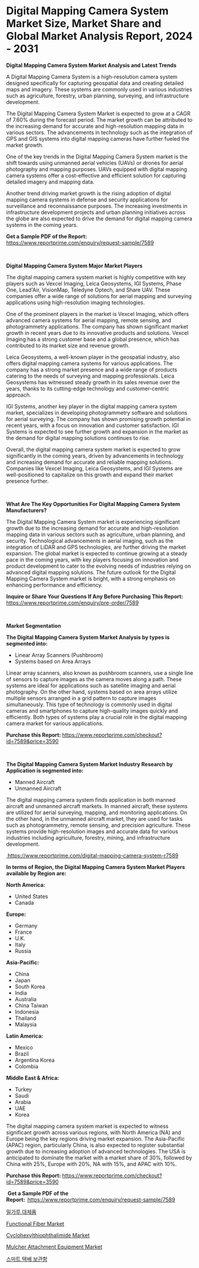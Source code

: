 <p><h1>Digital Mapping Camera System Market Size, Market Share and Global Market Analysis Report, 2024 - 2031</h1></p><p><strong>Digital Mapping Camera System Market Analysis and Latest Trends</strong></p>
<p><p>A Digital Mapping Camera System is a high-resolution camera system designed specifically for capturing geospatial data and creating detailed maps and imagery. These systems are commonly used in various industries such as agriculture, forestry, urban planning, surveying, and infrastructure development.</p><p>The Digital Mapping Camera System Market is expected to grow at a CAGR of 7.60% during the forecast period. The market growth can be attributed to the increasing demand for accurate and high-resolution mapping data in various sectors. The advancements in technology such as the integration of GPS and GIS systems into digital mapping cameras have further fueled the market growth.</p><p>One of the key trends in the Digital Mapping Camera System market is the shift towards using unmanned aerial vehicles (UAVs) or drones for aerial photography and mapping purposes. UAVs equipped with digital mapping camera systems offer a cost-effective and efficient solution for capturing detailed imagery and mapping data.</p><p>Another trend driving market growth is the rising adoption of digital mapping camera systems in defense and security applications for surveillance and reconnaissance purposes. The increasing investments in infrastructure development projects and urban planning initiatives across the globe are also expected to drive the demand for digital mapping camera systems in the coming years.</p></p>
<p><strong>Get a Sample PDF of the Report:&nbsp;</strong> <a href="https://www.reportprime.com/enquiry/request-sample/7589">https://www.reportprime.com/enquiry/request-sample/7589</a></p>
<p>&nbsp;</p>
<p><strong>Digital Mapping Camera System Major Market Players</strong></p>
<p><p>The digital mapping camera system market is highly competitive with key players such as Vexcel Imaging, Leica Geosystems, IGI Systems, Phase One, Lead'Air, VisionMap, Teledyne Optech, and Share UAV. These companies offer a wide range of solutions for aerial mapping and surveying applications using high-resolution imaging technologies.</p><p>One of the prominent players in the market is Vexcel Imaging, which offers advanced camera systems for aerial mapping, remote sensing, and photogrammetry applications. The company has shown significant market growth in recent years due to its innovative products and solutions. Vexcel Imaging has a strong customer base and a global presence, which has contributed to its market size and revenue growth.</p><p>Leica Geosystems, a well-known player in the geospatial industry, also offers digital mapping camera systems for various applications. The company has a strong market presence and a wide range of products catering to the needs of surveying and mapping professionals. Leica Geosystems has witnessed steady growth in its sales revenue over the years, thanks to its cutting-edge technology and customer-centric approach.</p><p>IGI Systems, another key player in the digital mapping camera system market, specializes in developing photogrammetry software and solutions for aerial surveying. The company has shown promising growth potential in recent years, with a focus on innovation and customer satisfaction. IGI Systems is expected to see further growth and expansion in the market as the demand for digital mapping solutions continues to rise.</p><p>Overall, the digital mapping camera system market is expected to grow significantly in the coming years, driven by advancements in technology and increasing demand for accurate and reliable mapping solutions. Companies like Vexcel Imaging, Leica Geosystems, and IGI Systems are well-positioned to capitalize on this growth and expand their market presence further.</p></p>
<p>&nbsp;</p>
<p><strong>What Are The Key Opportunities For Digital Mapping Camera System Manufacturers?</strong></p>
<p><p>The Digital Mapping Camera System market is experiencing significant growth due to the increasing demand for accurate and high-resolution mapping data in various sectors such as agriculture, urban planning, and security. Technological advancements in aerial imaging, such as the integration of LiDAR and GPS technologies, are further driving the market expansion. The global market is expected to continue growing at a steady pace in the coming years, with key players focusing on innovation and product development to cater to the evolving needs of industries relying on advanced digital mapping solutions. The future outlook for the Digital Mapping Camera System market is bright, with a strong emphasis on enhancing performance and efficiency.</p></p>
<p><strong>Inquire or Share Your Questions If Any Before Purchasing This Report:</strong> <a href="https://www.reportprime.com/enquiry/pre-order/7589">https://www.reportprime.com/enquiry/pre-order/7589</a></p>
<p>&nbsp;</p>
<p><strong>Market Segmentation</strong></p>
<p><strong>The Digital Mapping Camera System Market Analysis by types is segmented into:</strong></p>
<p><ul><li>Linear Array Scanners (Pushbroom)</li><li>Systems based on Area Arrays</li></ul></p>
<p><p>Linear array scanners, also known as pushbroom scanners, use a single line of sensors to capture images as the camera moves along a path. These systems are ideal for applications such as satellite imaging and aerial photography. On the other hand, systems based on area arrays utilize multiple sensors arranged in a grid pattern to capture images simultaneously. This type of technology is commonly used in digital cameras and smartphones to capture high-quality images quickly and efficiently. Both types of systems play a crucial role in the digital mapping camera market for various applications.</p></p>
<p><strong>Purchase this Report:&nbsp;</strong><a href="https://www.reportprime.com/checkout?id=7589&price=3590">https://www.reportprime.com/checkout?id=7589&price=3590</a></p>
<p>&nbsp;</p>
<p><strong>The Digital Mapping Camera System Market Industry Research by Application is segmented into:</strong></p>
<p><ul><li>Manned Aircraft</li><li>Unmanned Aircraft</li></ul></p>
<p><p>The digital mapping camera system finds application in both manned aircraft and unmanned aircraft markets. In manned aircraft, these systems are utilized for aerial surveying, mapping, and monitoring applications. On the other hand, in the unmanned aircraft market, they are used for tasks such as photogrammetry, remote sensing, and precision agriculture. These systems provide high-resolution images and accurate data for various industries including agriculture, forestry, mining, and infrastructure development.</p></p>
<p><a href="https://www.reportprime.com/digital-mapping-camera-system-r7589">&nbsp;https://www.reportprime.com/digital-mapping-camera-system-r7589</a></p>
<p><strong>In terms of Region, the Digital Mapping Camera System Market Players available by Region are:</strong></p>
<p>
    <p> <strong> North America: </strong>
        <ul>
            <li>United States</li>
            <li>Canada</li>
        </ul>
        </p> 
    <p> <strong> Europe: </strong>
        <ul>
            <li>Germany</li>
            <li>France</li>
            <li>U.K.</li>
            <li>Italy</li>
            <li>Russia</li>
        </ul>
        </p> 
    <p> <strong> Asia-Pacific: </strong>
        <ul>
            <li>China</li>
            <li>Japan</li>
            <li>South Korea</li>
            <li>India</li>
            <li>Australia</li>
            <li>China Taiwan</li>
            <li>Indonesia</li>
            <li>Thailand</li>
            <li>Malaysia</li>
        </ul>
        </p> 
    <p> <strong> Latin America: </strong>
        <ul>
            <li>Mexico</li>
            <li>Brazil</li>
            <li>Argentina Korea</li>
            <li>Colombia</li>
        </ul>
        </p> 
    <p> <strong> Middle East & Africa: </strong>
        <ul>
            <li>Turkey</li>
            <li>Saudi</li>
            <li>Arabia</li>
            <li>UAE</li>
            <li>Korea</li>
        </ul>
    </p>
    </p>
<p><p>The digital mapping camera system market is expected to witness significant growth across various regions, with North America (NA) and Europe being the key regions driving market expansion. The Asia-Pacific (APAC) region, particularly China, is also expected to register substantial growth due to increasing adoption of advanced technologies. The USA is anticipated to dominate the market with a market share of 30%, followed by China with 25%, Europe with 20%, NA with 15%, and APAC with 10%.</p></p>
<p><strong>Purchase this Report: </strong><a href="https://www.reportprime.com/checkout?id=7589&price=3590">https://www.reportprime.com/checkout?id=7589&price=3590</a></p>
<p>&nbsp;<strong>Get a Sample PDF of the Report:&nbsp;&nbsp;</strong><a href="https://www.reportprime.com/enquiry/request-sample/7589">https://www.reportprime.com/enquiry/request-sample/7589</a></p>
<p><strong></strong></p>
<p><p><a href="https://github.com/darrellockm3ytan895656/Market-Research-Report-List-1/blob/main/909903124970.md">밀가루 대체품</a></p><p><a href="https://issuu.com/reportprime-2/docs/functional-fiber-market-size-2030.pptx">Functional Fiber Market</a></p><p><a href="https://issuu.com/reportprime-2/docs/cyclohexylthiophthalimide-market-size-2030.pptx">Cyclohexylthiophthalimide Market</a></p><p><a href="https://github.com/beatblasta/Market-Research-Report-List-2/blob/main/mulcher-attachment-equipment-market.md">Mulcher Attachment Equipment Market</a></p><p><a href="https://github.com/Penelolack456456/Market-Research-Report-List-1/blob/main/232043824910.md">스마트 택배 보관함</a></p></p>